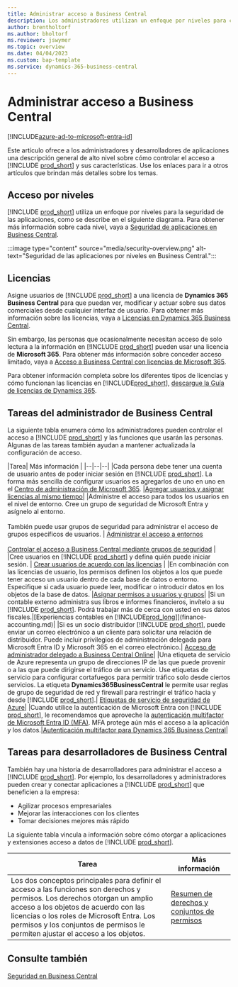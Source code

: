 ```yaml
---
title: Administrar acceso a Business Central
description: Los administradores utilizan un enfoque por niveles para controlar el acceso a Business Central y sus capacidades.
author: brentholtorf
ms.author: bholtorf
ms.reviewer: jswymer
ms.topic: overview
ms.date: 04/04/2023
ms.custom: bap-template
ms.service: dynamics-365-business-central
---
```


# Administrar acceso a Business Central

[!INCLUDE[azure-ad-to-microsoft-entra-id](~/../shared-content/shared/azure-ad-to-microsoft-entra-id.md)]

Este artículo ofrece a los administradores y desarrolladores de aplicaciones una descripción general de alto nivel sobre cómo controlar el acceso a [!INCLUDE [prod_short](includes/prod_short.md)] y sus características. Use los enlaces para ir a otros artículos que brindan más detalles sobre los temas.

## Acceso por niveles

[!INCLUDE [prod_short](includes/prod_short.md)] utiliza un enfoque por niveles para la seguridad de las aplicaciones, como se describe en el siguiente diagrama. Para obtener más información sobre cada nivel, vaya a [Seguridad de aplicaciones en Business Central](/dynamics365/business-central/dev-itpro/security/security-application).

:::image type="content" source="media/security-overview.png" alt-text="Seguridad de las aplicaciones por niveles en Business Central.":::

## Licencias

Asigne usuarios de [!INCLUDE [prod_short](includes/prod_short.md)] a una licencia de **Dynamics 365 Business Central** para que puedan ver, modificar y actuar sobre sus datos comerciales desde cualquier interfaz de usuario. Para obtener más información sobre las licencias, vaya a [Licencias en Dynamics 365 Business Central](/dynamics365/business-central/dev-itpro/deployment/licensing).

Sin embargo, las personas que ocasionalmente necesitan acceso de solo lectura a la información en [!INCLUDE [prod_short](includes/prod_short.md)] pueden usar una licencia de **Microsoft 365**. Para obtener más información sobre conceder acceso limitado, vaya a [Acceso a Business Central con licencias de Microsoft 365](admin-access-with-m365-license.md).

Para obtener información completa sobre los diferentes tipos de licencias y cómo funcionan las licencias en [!INCLUDE[prod_short](includes/prod_short.md)], [descargue la Guía de licencias de Dynamics 365](https://go.microsoft.com/fwlink/?LinkId=866544).

## Tareas del administrador de Business Central

La siguiente tabla enumera cómo los administradores pueden controlar el acceso a [!INCLUDE [prod_short](includes/prod_short.md)] y las funciones que usarán las personas. Algunas de las tareas también ayudan a mantener actualizada la configuración de acceso.

|Tarea| Más información |
|--|--|--|
|Cada persona debe tener una cuenta de usuario antes de poder iniciar sesión en [!INCLUDE [prod_short](includes/prod_short.md)]. La forma más sencilla de configurar usuarios es agregarlos de uno en uno en el [Centro de administración de Microsoft 365](https://go.microsoft.com/fwlink/p/?linkid=2024339). |[Agregar usuarios y asignar licencias al mismo tiempo](/microsoft-365/admin/add-users/add-users)|
|Administre el acceso para todos los usuarios en el nivel de entorno. Cree un grupo de seguridad de Microsoft Entra y asígnelo al entorno.<br><br> También puede usar grupos de seguridad para administrar el acceso de grupos específicos de usuarios. | [Administrar el acceso a entornos](/dynamics365/business-central/dev-itpro/administration/tenant-admin-center-manage-access)<br><br>[Controlar el acceso a Business Central mediante grupos de seguridad](ui-security-groups.md) |
|Cree usuarios en [!INCLUDE [prod_short](includes/prod_short.md)] y defina quién puede iniciar sesión. | [Crear usuarios de acuerdo con las licencias](ui-how-users-permissions.md) |
|En combinación con las licencias de usuario, los permisos definen los objetos a los que puede tener acceso un usuario dentro de cada base de datos o entorno. Especifique si cada usuario puede leer, modificar o introducir datos en los objetos de la base de datos. |[Asignar permisos a usuarios y grupos](ui-define-granular-permissions.md)|
|Si un contable externo administra sus libros e informes financieros, invítelo a su [!INCLUDE [prod_short](includes/prod_short.md)]. Podrá trabajar más de cerca con usted en sus datos fiscales.|[Experiencias contables en [!INCLUDE[prod_long](includes/prod_long.md)]](finance-accounting.md)|
|Si es un socio distribuidor [!INCLUDE [prod_short](includes/prod_short.md)], puede enviar un correo electrónico a un cliente para solicitar una relación de distribuidor. Puede incluir privilegios de administración delegada para Microsoft Entra ID y Microsoft 365 en el correo electrónico.| [Acceso de administrador delegado a Business Central Online](/dynamics365/business-central/dev-itpro/administration/delegated-admin)|
|Una etiqueta de servicio de Azure representa un grupo de direcciones IP de las que puede provenir o a las que puede dirigirse el tráfico de un servicio. Use etiquetas de servicio para configurar cortafuegos para permitir tráfico solo desde ciertos servicios. La etiqueta **Dynamics365BusinessCentral** le permite usar reglas de grupo de seguridad de red y firewall para restringir el tráfico hacia y desde [!INCLUDE [prod_short](includes/prod_short.md)].| [Etiquetas de servicio de seguridad de Azure](/dynamics365/business-central/dev-itpro/security/security-service-tags)|
|Cuando utilice la autenticación de Microsoft Entra con [!INCLUDE [prod_short](includes/prod_short.md)], le recomendamos que aproveche la [autenticación multifactor de Microsoft Entra ID (MFA)](/azure/active-directory/authentication/concept-mfa-howitworks). MFA protege aún más el acceso a la aplicación y los datos.|[Autenticación multifactor para Dynamics 365 Business Central](/dynamics365/business-central/dev-itpro/security/multifactor-authentication)|

## Tareas para desarrolladores de Business Central

También hay una historia de desarrolladores para administrar el acceso a [!INCLUDE [prod_short](includes/prod_short.md)]. Por ejemplo, los desarrolladores y administradores pueden crear y conectar aplicaciones a [!INCLUDE [prod_short](includes/prod_short.md)] que beneficien a la empresa:  

* Agilizar procesos empresariales
* Mejorar las interacciones con los clientes
* Tomar decisiones mejores más rápido

La siguiente tabla vincula a información sobre cómo otorgar a aplicaciones y extensiones acceso a datos de [!INCLUDE [prod_short](includes/prod_short.md)].

| Tarea | Más información |
|--|--|
|Los dos conceptos principales para definir el acceso a las funciones son derechos y permisos. Los derechos otorgan un amplio acceso a los objetos de acuerdo con las licencias o los roles de Microsoft Entra. Los permisos y los conjuntos de permisos le permiten ajustar el acceso a los objetos. |[Resumen de derechos y conjuntos de permisos](/dynamics365/business-central/dev-itpro/developer/devenv-entitlements-and-permissionsets-overview)|

## Consulte también

[Seguridad en Business Central](/dynamics365/business-central/dev-itpro/security/security-and-protection)
